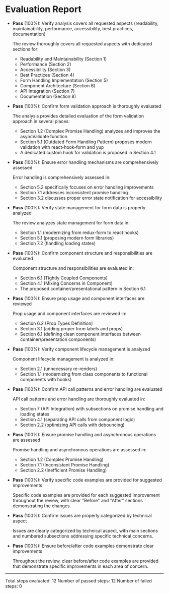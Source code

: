 # Evaluation Report

- **Pass** (100%): Verify analysis covers all requested aspects (readability, maintainability, performance, accessibility, best practices, documentation)

    The review thoroughly covers all requested aspects with dedicated sections for:
    - Readability and Maintainability (Section 1)
    - Performance (Section 2)
    - Accessibility (Section 3)
    - Best Practices (Section 4)
    - Form Handling Implementation (Section 5)
    - Component Architecture (Section 6)
    - API Integration (Section 7)
    - Documentation (Section 8)

- **Pass** (100%): Confirm form validation approach is thoroughly evaluated

    The analysis provides detailed evaluation of the form validation approach in several places:
    - Section 1.2 (Complex Promise Handling) analyzes and improves the asyncValidate function
    - Section 5.1 (Outdated Form Handling Pattern) proposes modern validation with react-hook-form and yup
    - A dedicated custom hook for validation is proposed in Section 4.1

- **Pass** (100%): Ensure error handling mechanisms are comprehensively assessed

    Error handling is comprehensively assessed in:
    - Section 5.2 specifically focuses on error handling improvements
    - Section 7.1 addresses inconsistent promise handling
    - Section 3.2 discusses proper error state notification for accessibility

- **Pass** (100%): Verify state management for form data is properly analyzed

    The review analyzes state management for form data in:
    - Section 1.1 (modernizing from redux-form to react hooks)
    - Section 5.1 (proposing modern form libraries)
    - Section 7.2 (handling loading states)

- **Pass** (100%): Confirm component structure and responsibilities are evaluated

    Component structure and responsibilities are evaluated in:
    - Section 6.1 (Tightly Coupled Components)
    - Section 4.1 (Mixing Concerns in Component)
    - The proposed container/presentational pattern in Section 6.1

- **Pass** (100%): Ensure prop usage and component interfaces are reviewed

    Prop usage and component interfaces are reviewed in:
    - Section 6.2 (Prop Types Definition)
    - Section 3.1 (adding proper form labels and props)
    - Section 6.1 (defining clean component interfaces between container/presentation components)

- **Pass** (100%): Verify component lifecycle management is analyzed

    Component lifecycle management is analyzed in:
    - Section 2.1 (unnecessary re-renders)
    - Section 1.1 (modernizing from class components to functional components with hooks)

- **Pass** (100%): Confirm API call patterns and error handling are evaluated

    API call patterns and error handling are thoroughly evaluated in:
    - Section 7 (API Integration) with subsections on promise handling and loading states
    - Section 4.1 (separating API calls from component logic)
    - Section 2.2 (optimizing API calls with debouncing)

- **Pass** (100%): Ensure promise handling and asynchronous operations are assessed

    Promise handling and asynchronous operations are assessed in:
    - Section 1.2 (Complex Promise Handling)
    - Section 7.1 (Inconsistent Promise Handling)
    - Section 2.2 (Inefficient Promise Handling)

- **Pass** (100%): Verify specific code examples are provided for suggested improvements

    Specific code examples are provided for each suggested improvement throughout the review, with clear "Before" and "After" sections demonstrating the changes.

- **Pass** (100%): Confirm issues are properly categorized by technical aspect

    Issues are clearly categorized by technical aspect, with main sections and numbered subsections addressing specific technical concerns.

- **Pass** (100%): Ensure before/after code examples demonstrate clear improvements

    Throughout the review, clear before/after code examples are provided that demonstrate specific improvements in each area of concern.

---

Total steps evaluated: 12
Number of passed steps: 12
Number of failed steps: 0